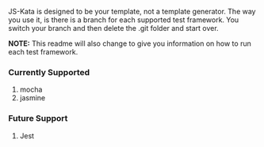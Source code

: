 <!--bl
(filemeta
    (title "How to use this project"))
/bl-->

JS-Kata is designed to be your template, not a template generator. The way you use it, is there is a branch for each supported test framework. You switch your branch and then delete the .git folder and start over.

**NOTE:** This readme will also change to give you information on how to run each test framework.

### Currently Supported

1. mocha
2. jasmine

### Future Support

1. Jest